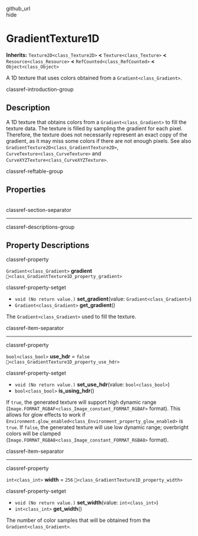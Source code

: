 github\_url  
hide

# GradientTexture1D

**Inherits:** `Texture2D<class_Texture2D>` **&lt;**
`Texture<class_Texture>` **&lt;** `Resource<class_Resource>` **&lt;**
`RefCounted<class_RefCounted>` **&lt;** `Object<class_Object>`

A 1D texture that uses colors obtained from a
`Gradient<class_Gradient>`.

classref-introduction-group

## Description

A 1D texture that obtains colors from a `Gradient<class_Gradient>` to
fill the texture data. The texture is filled by sampling the gradient
for each pixel. Therefore, the texture does not necessarily represent an
exact copy of the gradient, as it may miss some colors if there are not
enough pixels. See also `GradientTexture2D<class_GradientTexture2D>`,
`CurveTexture<class_CurveTexture>` and
`CurveXYZTexture<class_CurveXYZTexture>`.

classref-reftable-group

## Properties

<table>
<tbody>
<tr>
</tr>
<tr>
</tr>
<tr>
</tr>
<tr>
</tr>
</tbody>
</table>

classref-section-separator

------------------------------------------------------------------------

classref-descriptions-group

## Property Descriptions

classref-property

`Gradient<class_Gradient>` **gradient**
`🔗<class_GradientTexture1D_property_gradient>`

classref-property-setget

-   `void (No return value.)` **set\_gradient**(value:
    `Gradient<class_Gradient>`)
-   `Gradient<class_Gradient>` **get\_gradient**()

The `Gradient<class_Gradient>` used to fill the texture.

classref-item-separator

------------------------------------------------------------------------

classref-property

`bool<class_bool>` **use\_hdr** = `false`
`🔗<class_GradientTexture1D_property_use_hdr>`

classref-property-setget

-   `void (No return value.)` **set\_use\_hdr**(value:
    `bool<class_bool>`)
-   `bool<class_bool>` **is\_using\_hdr**()

If `true`, the generated texture will support high dynamic range
(`Image.FORMAT_RGBAF<class_Image_constant_FORMAT_RGBAF>` format). This
allows for glow effects to work if
`Environment.glow_enabled<class_Environment_property_glow_enabled>` is
`true`. If `false`, the generated texture will use low dynamic range;
overbright colors will be clamped
(`Image.FORMAT_RGBA8<class_Image_constant_FORMAT_RGBA8>` format).

classref-item-separator

------------------------------------------------------------------------

classref-property

`int<class_int>` **width** = `256`
`🔗<class_GradientTexture1D_property_width>`

classref-property-setget

-   `void (No return value.)` **set\_width**(value: `int<class_int>`)
-   `int<class_int>` **get\_width**()

The number of color samples that will be obtained from the
`Gradient<class_Gradient>`.

